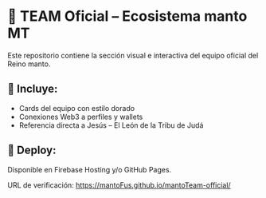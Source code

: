 # 🌟 TEAM Oficial – Ecosistema manto MT

Este repositorio contiene la sección visual e interactiva del equipo oficial del Reino manto.

## 👑 Incluye:
- Cards del equipo con estilo dorado
- Conexiones Web3 a perfiles y wallets
- Referencia directa a Jesús – El León de la Tribu de Judá

## 📍 Deploy:
Disponible en Firebase Hosting y/o GitHub Pages.

URL de verificación: https://mantoFus.github.io/mantoTeam-official/
